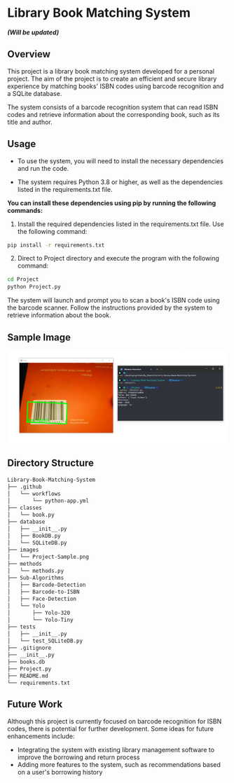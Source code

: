 # Library Book Matching System

***(Will be updated)***

## Overview

This project is a library book matching system developed for a personal project. The aim of the project is to create an efficient and secure library experience by matching books' ISBN codes using barcode recognition and a SQLite database.

The system consists of a barcode recognition system that can read ISBN codes and retrieve information about the corresponding book, such as its title and author.

## Usage

- To use the system, you will need to install the necessary dependencies and run the code.

- The system requires Python 3.8 or higher, as well as the dependencies listed in the requirements.txt file. 

**You can install these dependencies using pip by running the following commands:**

1. Install the required dependencies listed in the requirements.txt file. Use the following command:
```bash
pip install -r requirements.txt
```

2. Direct to Project directory and execute the program with the following command:
```bash
cd Project
python Project.py
```

The system will launch and prompt you to scan a book's ISBN code 
using the barcode scanner. Follow the instructions provided by the system to retrieve information about the book.

## Sample Image

<img src="images/Project-Sample.png">

## Directory Structure

```
Library-Book-Matching-System
├── .github
│   └── workflows
│       └── python-app.yml
├── classes
│   └── book.py
├── database
│   ├── __init__.py
│   ├── BookDB.py
│   └── SQLiteDB.py
├── images
│   └── Project-Sample.png
├── methods
│   └── methods.py
├── Sub-Algorithms
│   ├── Barcode-Detection
│   ├── Barcode-to-ISBN
│   ├── Face-Detection
│   └── Yolo
│       ├── Yolo-320
│       └── Yolo-Tiny
├── tests
│   ├── __init__.py
│   └── test_SQLiteDB.py
├── .gitignore
├── __init__.py
├── books.db
├── Project.py
├── README.md
└── requirements.txt
```

## Future Work

Although this project is currently focused on barcode recognition for ISBN codes, there is potential for further development. Some ideas for future enhancements include:

- Integrating the system with existing library management software to improve the borrowing and return process
- Adding more features to the system, such as recommendations based on a user's borrowing history